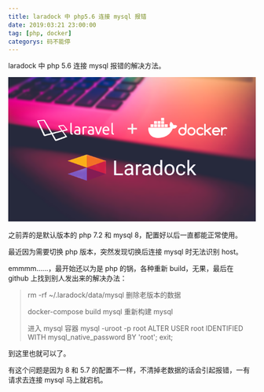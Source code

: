 ```yaml
---
title: laradock 中 php5.6 连接 mysql 报错
date: 2019:03:21 23:00:00
tag: [php, docker]
categorys: 码不能停
---
```

laradock 中 php 5.6 连接 mysql 报错的解决方法。

![](laradock-php-5-6-connect-mysql/laradock.png)
<!--more-->

之前弄的是默认版本的 php 7.2 和 mysql 8，配置好以后一直都能正常使用。

最近因为需要切换 php 版本，突然发现切换后连接 mysql 时无法识别 host。

emmmm……，最开始还以为是 php 的锅，各种重新 build，无果，最后在 github 上找到别人发出来的解决办法：

> rm -rf ~/.laradock/data/mysql
> 删除老版本的数据
>
> docker-compose build mysql
> 重新构建 mysql
>
> 进入 mysql 容器
> mysql -uroot -p
> root
> ALTER USER root IDENTIFIED WITH mysql_native_password BY 'root';
> exit;

到这里也就可以了。

有这个问题是因为 8 和 5.7 的配置不一样，不清掉老数据的话会引起报错，一有请求去连接 mysql 马上就宕机。

